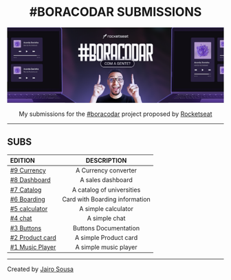 <h1 align="center"> #BORACODAR SUBMISSIONS </h1>

<a href="https://boracodar.dev/"><img src="./.github/cover.png"></a>

<p align="center">My submissions for the 
<a href="https://boracodar.dev/">#boracodar</a> 
project proposed by 
<a href="https://www.rocketseat.com.br/">Rocketseat</a> 
</p>

---

## SUBS

| EDITION                                                                           |          DESCRIPTION           |
| :-------------------------------------------------------------------------------- | :----------------------------: |
| <a href="https://github.com/jairo-sousa/boracodar-9-currency">#9 Currency</a>     |      A Currency converter      |
| <a href="https://github.com/jairo-sousa/boracodar-8-dashboard">#8 Dashboard</a>   |       A sales dashboard        |
| <a href="https://github.com/jairo-sousa/boracodar-7-catalog">#7 Catalog</a>       |   A catalog of universities    |
| <a href="https://github.com/jairo-sousa/boracodar-6-boarding">#6 Boarding</a>     | Card with Boarding information |
| <a href="https://github.com/jairo-sousa/boracodar-5-calculator">#5 calculator</a> |      A simple calculator       |
| <a href="https://github.com/jairo-sousa/boracodar-4-chat">#4 chat</a>             |         A simple chat          |
| <a href="https://github.com/jairo-sousa/boracodar-3-buttons">#3 Buttons</a>       |     Buttons Documentation      |
| <a href="https://github.com/jairo-sousa/boracodar-2-store">#2 Product card</a>    |     A simple Product card      |
| <a href="https://github.com/jairo-sousa/devinho-player">#1 Music Player</a>       |     A simple music player      |

---

Created by [Jairo Sousa](https://github.com/jairo-sousa)
